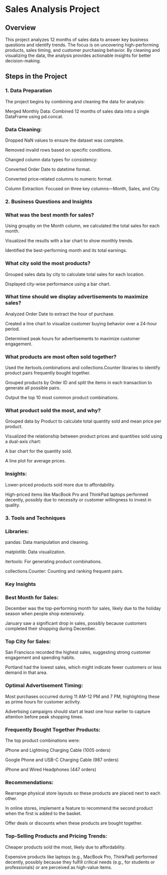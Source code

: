 # Sales Analysis Project
## Overview
This project analyzes 12 months of sales data to answer key business questions and identify trends. The focus is on uncovering high-performing products, sales timing, and customer purchasing behavior. By cleaning and visualizing the data, the analysis provides actionable insights for better decision-making.

## Steps in the Project
### 1. Data Preparation
The project begins by combining and cleaning the data for analysis: 

Merged Monthly Data: Combined 12 months of sales data into a single DataFrame using pd.concat. 

### Data Cleaning:
Dropped NaN values to ensure the dataset was complete. 

Removed invalid rows based on specific conditions. 

Changed column data types for consistency: 

Converted Order Date to datetime format. 

Converted price-related columns to numeric format. 

Column Extraction: Focused on three key columns—Month, Sales, and City. 


### 2. Business Questions and Insights
### What was the best month for sales?
Using groupby on the Month column, we calculated the total sales for each month. 

Visualized the results with a bar chart to show monthly trends. 

Identified the best-performing month and its total earnings. 


### What city sold the most products?
Grouped sales data by city to calculate total sales for each location. 

Displayed city-wise performance using a bar chart. 

### What time should we display advertisements to maximize sales?
Analyzed Order Date to extract the hour of purchase. 

Created a line chart to visualize customer buying behavior over a 24-hour period. 

Determined peak hours for advertisements to maximize customer engagement. 

### What products are most often sold together?
Used the itertools.combinations and collections.Counter libraries to identify product pairs frequently bought together. 

Grouped products by Order ID and split the items in each transaction to generate all possible pairs. 

Output the top 10 most common product combinations. 

### What product sold the most, and why?
Grouped data by Product to calculate total quantity sold and mean price per product. 

Visualized the relationship between product prices and quantities sold using a dual-axis chart: 

A bar chart for the quantity sold. 

A line plot for average prices. 
### Insights:
Lower-priced products sold more due to affordability. 

High-priced items like MacBook Pro and ThinkPad laptops performed decently, possibly due to necessity or customer willingness to invest in quality. 

### 3. Tools and Techniques
### Libraries:
pandas: Data manipulation and cleaning. 

matplotlib: Data visualization.

itertools: For generating product combinations. 

collections.Counter: Counting and ranking frequent pairs. 

### Key Insights
### Best Month for Sales:
December was the top-performing month for sales, likely due to the holiday season when people shop extensively.

January saw a significant drop in sales, possibly because customers completed their shopping during December.

### Top City for Sales:
San Francisco recorded the highest sales, suggesting strong customer engagement and spending habits.

Portland had the lowest sales, which might indicate fewer customers or less demand in that area.

### Optimal Advertisement Timing:
Most purchases occurred during 11 AM-12 PM and 7 PM, highlighting these as prime hours for customer activity.

Advertising campaigns should start at least one hour earlier to capture attention before peak shopping times.

### Frequently Bought Together Products:
The top product combinations were:

iPhone and Lightning Charging Cable (1005 orders)

Google Phone and USB-C Charging Cable (987 orders)

iPhone and Wired Headphones (447 orders)

### Recommendations:
Rearrange physical store layouts so these products are placed next to each other.

In online stores, implement a feature to recommend the second product when the first is added to the basket.

Offer deals or discounts when these products are bought together.

### Top-Selling Products and Pricing Trends:
Cheaper products sold the most, likely due to affordability.

Expensive products like laptops (e.g., MacBook Pro, ThinkPad) performed decently, possibly because they fulfill critical needs (e.g., for students or professionals) or are perceived as high-value items.
